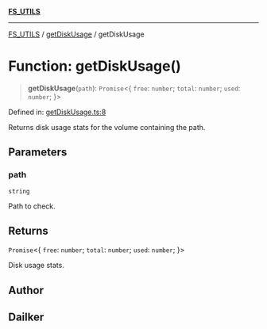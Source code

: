 [**FS_UTILS**](../../README.md)

***

[FS_UTILS](../../README.md) / [getDiskUsage](../README.md) / getDiskUsage

# Function: getDiskUsage()

> **getDiskUsage**(`path`): `Promise`\<\{ `free`: `number`; `total`: `number`; `used`: `number`; \}\>

Defined in: [getDiskUsage.ts:8](https://github.com/dailker/everyutil/blob/7c30ec40bbb398255a9be572db0a537e8bcb9c11/src/fs/getDiskUsage.ts#L8)

Returns disk usage stats for the volume containing the path.

## Parameters

### path

`string`

Path to check.

## Returns

`Promise`\<\{ `free`: `number`; `total`: `number`; `used`: `number`; \}\>

Disk usage stats.

## Author

## Dailker
